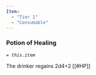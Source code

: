 ```yaml
---
Item:
  - "Tier 1"
  - "Consumable"
---
```

### Potion of Healing
_`= this.item`_ 

The drinker regains 2d4+2 [[#HP]]